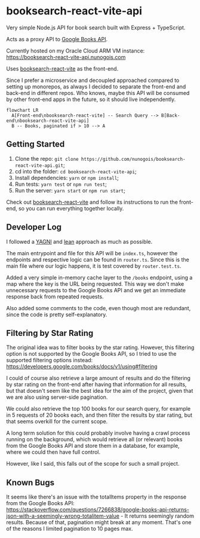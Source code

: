 # booksearch-react-vite-api

Very simple Node.js API for book search built with Express + TypeScript.

Acts as a proxy API to [Google Books API](https://developers.google.com/books/docs/v1/using).

Currently hosted on my Oracle Cloud ARM VM instance: https://booksearch-react-vite-api.nunogois.com

Uses [booksearch-react-vite](https://github.com/nunogois/booksearch-react-vite) as the front-end.

Since I prefer a microservice and decoupled approached compared to setting up monorepos, as always I decided to separate the front-end and back-end in different repos. Who knows, maybe this API will be consumed by other front-end apps in the future, so it should live independently.

```mermaid
flowchart LR
  A[Front-end\nbooksearch-react-vite] -- Search Query --> B[Back-end\nbooksearch-react-vite-api]
  B -- Books, paginated if > 10 --> A
```

## Getting Started

1. Clone the repo: `git clone https://github.com/nunogois/booksearch-react-vite-api.git`;
2. cd into the folder: `cd booksearch-react-vite-api`;
3. Install dependencies: `yarn` or `npm install`;
4. Run tests: `yarn test` or `npm run test`;
5. Run the server: `yarn start` or `npm run start`;

Check out [booksearch-react-vite](https://github.com/nunogois/booksearch-react-vite) and follow its instructions to run the front-end, so you can run everything together locally.

## Developer Log

I followed a [YAGNI](https://en.wikipedia.org/wiki/You_aren%27t_gonna_need_it) and [lean](https://en.wikipedia.org/wiki/Lean_software_development) approach as much as possible.

The main entrypoint and file for this API will be `index.ts`, however the endpoints and respective logic can be found in `router.ts`. Since this is the main file where our logic happens, it is test covered by `router.test.ts`.

Added a very simple in-memory cache layer to the `/books` endpoint, using a map where the key is the URL being requested. This way we don't make unnecessary requests to the Google Books API and we get an immediate response back from repeated requests.

Also added some comments to the code, even though most are redundant, since the code is pretty self-explanatory.

## Filtering by Star Rating

The original idea was to filter books by the star rating. However, this filtering option is not supported by the Google Books API, so I tried to use the supported filtering options instead: https://developers.google.com/books/docs/v1/using#filtering

I could of course also retrieve a large amount of results and do the filtering by star rating on the front-end after having that information for all results, but that doesn't seem like the best idea for the aim of the project, given that we are also using server-side pagination.

We could also retrieve the top 100 books for our search query, for example in 5 requests of 20 books each, and then filter the results by star rating, but that seems overkill for the current scope.

A long term solution for this could probably involve having a crawl process running on the background, which would retrieve all (or relevant) books from the Google Books API and store them in a database, for example, where we could then have full control.

However, like I said, this falls out of the scope for such a small project.

## Known Bugs

It seems like there's an issue with the totalItems property in the response from the Google Books API: https://stackoverflow.com/questions/7266838/google-books-api-returns-json-with-a-seemingly-wrong-totalitem-value - It returns seemingly random results. Because of that, pagination might break at any moment. That's one of the reasons I limited pagination to 10 pages max.
